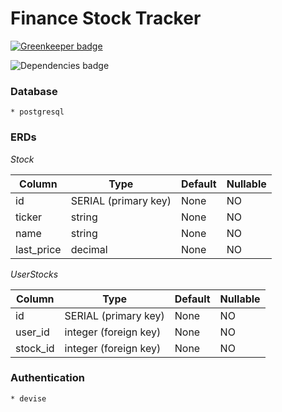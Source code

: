 # Finance Stock Tracker

[![Greenkeeper badge](https://badges.greenkeeper.io/Asher978/Finance-Tracker.svg)](https://greenkeeper.io/)

![Dependencies badge](https://david-dm.org/Asher978/Finance-Tracker.svg)

### Database

    * postgresql

### ERDs

_Stock_

| Column     | Type                 | Default | Nullable |
| ---------- | -------------------- | ------- | -------- |
| id         | SERIAL (primary key) | None    | NO       |
| ticker     | string               | None    | NO       |
| name       | string               | None    | NO       |
| last_price | decimal              | None    | NO       |

_UserStocks_

| Column   | Type                  | Default | Nullable |
| -------- | --------------------- | ------- | -------- |
| id       | SERIAL (primary key)  | None    | NO       |
| user_id  | integer (foreign key) | None    | NO       |
| stock_id | integer (foreign key) | None    | NO       |

### Authentication

    * devise

